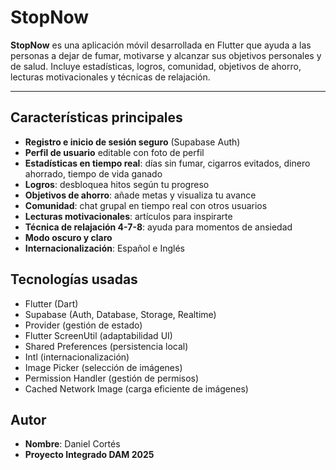 # StopNow 

**StopNow** es una aplicación móvil desarrollada en Flutter que ayuda a las personas a dejar de fumar, motivarse y alcanzar sus objetivos personales y de salud. Incluye estadísticas, logros, comunidad, objetivos de ahorro, lecturas motivacionales y técnicas de relajación.

---

##  Características principales

- **Registro e inicio de sesión seguro** (Supabase Auth)
- **Perfil de usuario** editable con foto de perfil
- **Estadísticas en tiempo real**: días sin fumar, cigarros evitados, dinero ahorrado, tiempo de vida ganado
- **Logros**: desbloquea hitos según tu progreso
- **Objetivos de ahorro**: añade metas y visualiza tu avance
- **Comunidad**: chat grupal en tiempo real con otros usuarios
- **Lecturas motivacionales**: artículos para inspirarte
- **Técnica de relajación 4-7-8**: ayuda para momentos de ansiedad
- **Modo oscuro y claro**
- **Internacionalización**: Español e Inglés

##  Tecnologías usadas
- Flutter (Dart)
- Supabase (Auth, Database, Storage, Realtime)
- Provider (gestión de estado)
- Flutter ScreenUtil (adaptabilidad UI)
- Shared Preferences (persistencia local)
- Intl (internacionalización)
- Image Picker (selección de imágenes)
- Permission Handler (gestión de permisos)
- Cached Network Image (carga eficiente de imágenes)

##  Autor
- **Nombre**: Daniel Cortés
- **Proyecto Integrado DAM 2025**
